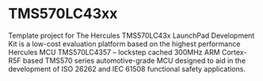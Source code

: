 # TMS570LC43xx

Template project for The Hercules TMS570LC43x LaunchPad Development Kit is a low-cost evaluation platform based on the highest performance Hercules MCU TMS570LC4357 – lockstep cached 300MHz ARM Cortex-R5F based TMS570 series automotive-grade MCU designed to aid in the development of ISO 26262 and IEC 61508 functional safety applications.
